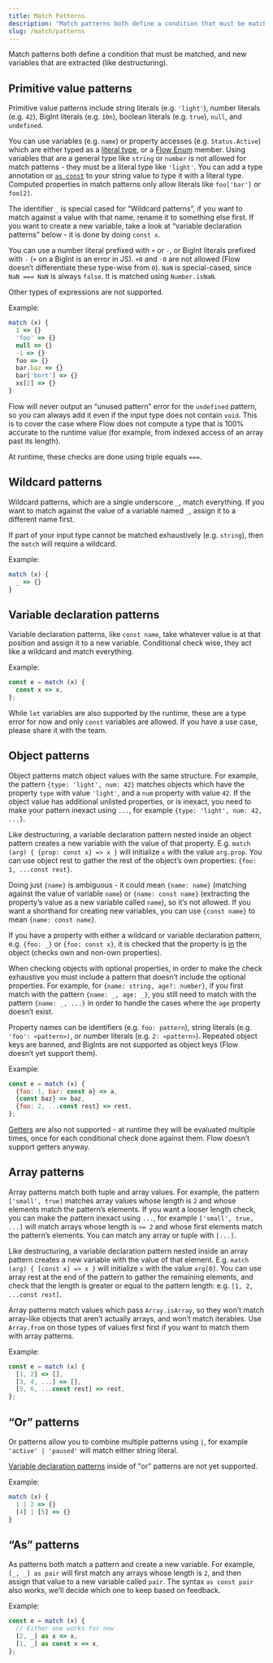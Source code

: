 ```yaml
---
title: Match Patterns
description: "Match patterns both define a condition that must be matched, and new variables that are extracted (like destructuring)."
slug: /match/patterns
---
```


Match patterns both define a condition that must be matched, and new variables that are extracted (like destructuring).

## Primitive value patterns

Primitive value patterns include string literals (e.g. `'light'`), number literals (e.g. `42`), BigInt literals (e.g. `10n`), boolean literals (e.g. `true`), `null`, and `undefined`.

You can use variables (e.g. `name`) or property accesses (e.g. `Status.Active`) which are either typed as a [literal type](../../types/literals), or a [Flow Enum](../../enums) member. Using variables that are a general type like `string` or `number` is not allowed for match patterns \- they must be a literal type like `'light'`. You can add a type annotation or [`as const`](../../types/const-expression/) to your string value to type it with a literal type. Computed properties in match patterns only allow literals like `foo['bar']` or `foo[2]`.

The identifier `_` is special cased for “Wildcard patterns”, if you want to match against a value with that name, rename it to something else first. If you want to create a new variable, take a look at “variable declaration patterns” below \- it is done by doing `const x`.

You can use a number literal prefixed with  `+` or `-`, or BigInt literals prefixed with `-` (`+` on a BigInt is an error in JS). `+0` and `-0` are not allowed (Flow doesn’t differentiate these type-wise from `0`). `NaN` is special-cased, since `NaN === NaN` is always `false`. It is matched using `Number.isNaN`.

Other types of expressions are not supported.

Example:
```js
match (x) {
  1 => {}
  'foo' => {}
  null => {}
  -1 => {}
  foo => {}
  bar.baz => {}
  bar['bort'] => {}
  xs[2] => {}
}
```

Flow will never output an “unused pattern” error for the `undefined` pattern, so you can always add it even if the input type does not contain `void`. This is to cover the case where Flow does not compute a type that is 100% accurate to the runtime value (for example, from indexed access of an array past its length).

At runtime, these checks are done using triple equals `===`.

## Wildcard patterns

Wildcard patterns, which are a single underscore `_`, match everything. If you want to match against the value of a variable named `_`, assign it to a different name first.

If part of your input type cannot be matched exhaustively (e.g. `string`), then the `match` will require a wildcard.

Example:
```js
match (x) {
  _ => {}
}
```

## Variable declaration patterns

Variable declaration patterns, like `const name`, take whatever value is at that position and assign it to a new variable. Conditional check wise, they act like a wildcard and match everything.

Example:
```js
const e = match (x) {
  const x => x,
};
```

While `let` variables are also supported by the runtime, these are a type error for now and only `const` variables are allowed. If you have a use case, please share it with the team.

## Object patterns

Object patterns match object values with the same structure. For example, the pattern `{type: 'light', num: 42}` matches objects which have the property `type` with value `'light'`, and a `num` property with value `42`.  If the object value has additional unlisted properties, or is inexact, you need to make your pattern inexact using `...`, for example `{type: 'light', num: 42, ...}`.

Like destructuring, a variable declaration pattern nested inside an object pattern creates a new variable with the value of that property. E.g. `match (arg) { {prop: const x} => x }` will initialize `x` with the value `arg.prop`. You can use object rest to gather the rest of the object’s own properties: `{foo: 1, ...const rest}`.

Doing just `{name}` is ambiguous \- it could mean `{name: name}` (matching against the value of variable `name`) or `{name: const name}` (extracting the property’s value as a new variable called `name`), so it’s not allowed. If you want a shorthand for creating new variables, you can use `{const name}` to mean `{name: const name}`.

If you have a property with either a wildcard or variable declaration pattern, e.g. `{foo: _}` or `{foo: const x}`, it is checked that the property is [in](https://developer.mozilla.org/en-US/docs/Web/JavaScript/Reference/Operators/in) the object (checks own and non-own properties).

When checking objects with optional properties, in order to make the check exhaustive you must include a pattern that doesn’t include the optional properties. For example, for `{name: string, age?: number}`, if you first match with the pattern `{name: _, age: _}`, you still need to match with the pattern `{name: _, ...}` in order to handle the cases where the `age` property doesn’t exist.

Property names can be identifiers (e.g. `foo: pattern`), string literals (e.g. `'foo': <pattern>)`, or number literals (e.g. `2: <pattern>`). Repeated object keys are banned, and BigInts are not supported as object keys (Flow doesn’t yet support them).

Example:
```js
const e = match (x) {
  {foo: 1, bar: const a} => a,
  {const baz} => baz,
  {foo: 2, ...const rest} => rest,
};
```

[Getters](https://developer.mozilla.org/en-US/docs/Web/JavaScript/Reference/Functions/get) are also not supported \- at runtime they will be evaluated multiple times, once for each conditional check done against them. Flow doesn’t support getters anyway.

## Array patterns

Array patterns match both tuple and array values. For example, the pattern `['small', true]` matches array values whose length is `2` and whose elements match the pattern’s elements. If you want a looser length check, you can make the pattern inexact using `...`, for example `['small', true, ...]` will match arrays whose length is `>= 2` and whose first elements match the pattern’s elements. You can match any array or tuple with `[...]`.

Like destructuring, a variable declaration pattern nested inside an array pattern creates a new variable with the value of that element.  E.g. `match (arg) { [const x] => x }` will initialize `x` with the value `arg[0]`. You can use array rest at the end of the pattern to gather the remaining elements, and check that the length is greater or equal to the pattern length: e.g. `[1, 2, ...const rest]`.

Array patterns match values which pass `Array.isArray`, so they won’t match array-like objects that aren’t actually arrays, and won’t match iterables. Use `Array.from` on those types of values first first if you want to match them with array patterns.

Example:
```js
const e = match (x) {
  [1, 2] => [],
  [3, 4, ...] => [],
  [5, 6, ...const rest] => rest,
};
```

## “Or” patterns

Or patterns allow you to combine multiple patterns using `|`, for example `'active' | 'paused'` will match either string literal.

[Variable declaration patterns](#variable-declaration-patterns) inside of "or" patterns are not yet supported.

Example:
```js
match (x) {
  1 | 2 => {}
  [4] | [5] => {}
}
```

## “As” patterns

As patterns both match a pattern and create a new variable. For example, `[_, _] as pair` will first match any arrays whose length is `2`, and then assign that value to a new variable called `pair`. The syntax `as const pair` also works, we’ll decide which one to keep based on feedback.

Example:
```js
const e = match (x) {
  // Either one works for now
  [2, _] as x => x,
  [1, _] as const x => x,
};
```
